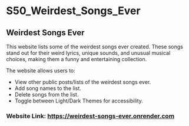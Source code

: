 # S50_Weirdest_Songs_Ever

## Weirdest Songs Ever

This website lists some of the weirdest songs ever created. These songs stand out for their weird lyrics, unique sounds, and unusual musical choices, making them a funny and entertaining collection.

The website allows users to:
- View other public posts/lists of the weirdest songs ever.
- Add song names to the list.
- Delete songs from the list.
- Toggle between Light/Dark Themes for accessibility.

### Website Link: https://weirdest-songs-ever.onrender.com